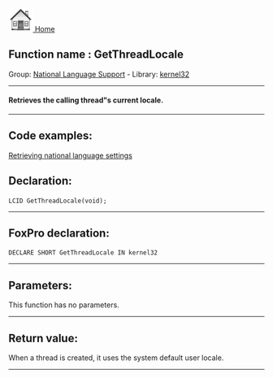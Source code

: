 [<img src="../../images/home.png"> Home ](https://github.com/VFPX/Win32API)  

## Function name : GetThreadLocale
Group: [National Language Support](../../functions_group.md#National_Language_Support)  -  Library: [kernel32](../../../libraries.md#kernel32)  
***  


#### Retrieves the calling thread"s current locale.
***  


## Code examples:
[Retrieving national language settings](../../samples/sample_077.md)  

## Declaration:
```foxpro  
LCID GetThreadLocale(void);  
```  
***  


## FoxPro declaration:
```foxpro  
DECLARE SHORT GetThreadLocale IN kernel32  
```  
***  


## Parameters:
This function has no parameters.  
***  


## Return value:
When a thread is created, it uses the system default user locale.  
***  

